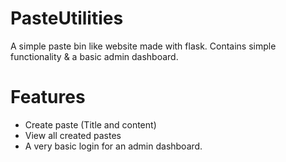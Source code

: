 # PasteUtilities
A simple paste bin like website made with flask. Contains simple functionality &amp; a basic admin dashboard.

# Features
- Create paste (Title and content)
- View all created pastes
- A very basic login for an admin dashboard.
